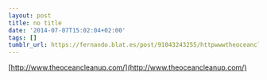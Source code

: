 ```yaml
---
layout: post
title: no title
date: '2014-07-07T15:02:04+02:00'
tags: []
tumblr_url: https://fernando.blat.es/post/91043243255/httpwwwtheoceancleanupcom
---
```

[http://www.theoceancleanup.com/](http://www.theoceancleanup.com/)
